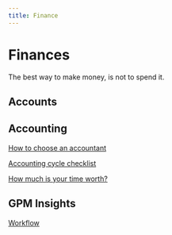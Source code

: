 ```yaml
---
title: Finance
---
```


# Finances

The best way to make money, is not to spend it.

## Accounts

## Accounting

[How to choose an accountant](./how-to-choose-an-accountant.md)

[Accounting cycle checklist](./accounting-cycle-checklist.md)

[How much is your time worth?](./how-much-is-your-time-worth.md)

## GPM Insights

[Workflow](https://www.figma.com/file/HWP1Qp0djfO6Js0l23Q4Pb/GPM-Finance?node-id=339%3A6)
